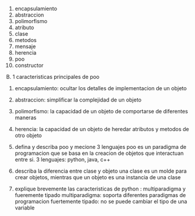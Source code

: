 1. encapsulamiento
2. abstraccion
3. polimorfismo
4. atributo
5. clase
6. metodos
7. mensaje
8. herencia
9. poo
10. constructor

B.
1 caracteristicas principales de poo
  1. encapsulamiento: ocultar los detalles de implementacion de un objeto
  2. abstraccion: simplificar la complejidad de un objeto
  3. polimorfismo: la capacidad de un objeto de comportarse de diferentes maneras
  4. herencia: la capacidad de un objeto de heredar atributos y metodos de otro objeto

2. defina y describa poo  y mecione 3 lenguajes
  poo es un paradigma de programacion que se basa en la creacion de objetos que interactuan entre si. 
  3 lenguajes: python, java, c++

3. describa la diferencia entre clase y objeto
  una clase es un molde para crear objetos, mientras que un objeto es una instancia de una clase

4. explique brevemente las caracteristicas de python : multiparadigma y fueremente tipado
  multiparadigma: soporta diferentes paradigmas de programacion
  fuertemente tipado: no se puede cambiar el tipo de una variable
